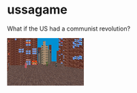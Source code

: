 # ussagame
What if the US had a communist revolution?

![Screenshot](screenshot_20250603_131447.png)
